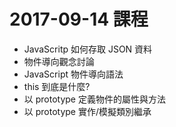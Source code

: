 # 2017-09-14 課程
- JavaScritp 如何存取 JSON 資料
- 物件導向觀念討論
- JavaScript 物件導向語法
- this 到底是什麼?
- 以 prototype 定義物件的屬性與方法
- 以 prototype 實作/模擬類別繼承